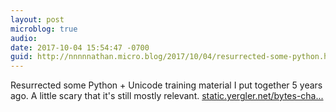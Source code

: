 ```yaml
---
layout: post
microblog: true
audio: 
date: 2017-10-04 15:54:47 -0700
guid: http://nnnnnathan.micro.blog/2017/10/04/resurrected-some-python.html
---
```

Resurrected some Python + Unicode training material I put together 5 years ago. A little scary that it's still mostly relevant. [static.yergler.net/bytes-cha...](http://static.yergler.net/bytes-chars-codecs-strings/)
